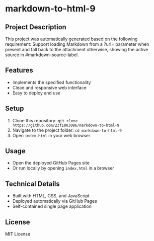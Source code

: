 # markdown-to-html-9

## Project Description
This project was automatically generated based on the following requirement:
Support loading Markdown from a ?url= parameter when present and fall back to the attachment otherwise, showing the active source in #markdown-source-label.

## Features
- Implements the specified functionality
- Clean and responsive web interface
- Easy to deploy and use

## Setup
1. Clone this repository: `git clone https://github.com/23f1003086/markdown-to-html-9`
2. Navigate to the project folder: `cd markdown-to-html-9`
3. Open `index.html` in your web browser

## Usage
- Open the deployed GitHub Pages site
- Or run locally by opening `index.html` in a browser

## Technical Details
- Built with HTML, CSS, and JavaScript
- Deployed automatically via GitHub Pages
- Self-contained single page application

## License
MIT License
